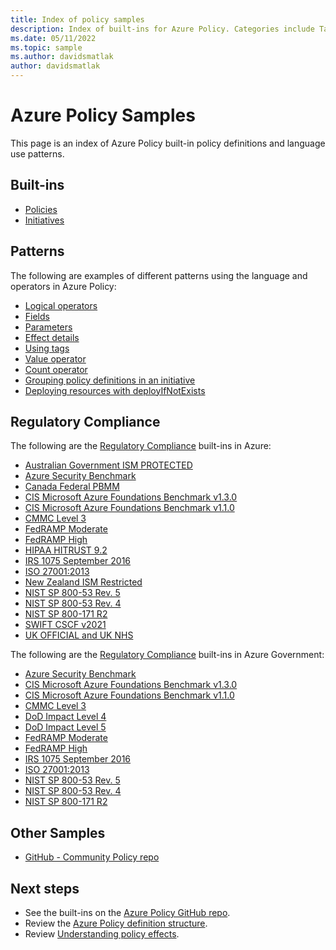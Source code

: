 ```yaml
---
title: Index of policy samples
description: Index of built-ins for Azure Policy. Categories include Tags, Regulatory Compliance, Key Vault, Kubernetes, Guest Configuration, and more.
ms.date: 05/11/2022
ms.topic: sample
ms.author: davidsmatlak
author: davidsmatlak
---
```

# Azure Policy Samples

This page is an index of Azure Policy built-in policy definitions and language use patterns.

## Built-ins

- [Policies](./built-in-policies.md)
- [Initiatives](./built-in-initiatives.md)

## Patterns

The following are examples of different patterns using the language and operators in Azure Policy:

- [Logical operators](./pattern-logical-operators.md)
- [Fields](./pattern-fields.md)
- [Parameters](./pattern-parameters.md)
- [Effect details](./pattern-effect-details.md)
- [Using tags](./pattern-tags.md)
- [Value operator](./pattern-value-operator.md)
- [Count operator](./pattern-count-operator.md)
- [Grouping policy definitions in an initiative](./pattern-group-with-initiative.md)
- [Deploying resources with deployIfNotExists](./pattern-deploy-resources.md)

## Regulatory Compliance

The following are the [Regulatory Compliance](../concepts/regulatory-compliance.md) built-ins in
Azure:

- [Australian Government ISM PROTECTED](./australia-ism.md)
- [Azure Security Benchmark](./azure-security-benchmark.md)
- [Canada Federal PBMM](./canada-federal-pbmm.md)
- [CIS Microsoft Azure Foundations Benchmark v1.3.0](./cis-azure-1-3-0.md)
- [CIS Microsoft Azure Foundations Benchmark v1.1.0](./cis-azure-1-1-0.md)
- [CMMC Level 3](./cmmc-l3.md)
- [FedRAMP Moderate](./fedramp-moderate.md)
- [FedRAMP High](./fedramp-high.md)
- [HIPAA HITRUST 9.2](./hipaa-hitrust-9-2.md)
- [IRS 1075 September 2016](./irs-1075-sept2016.md)
- [ISO 27001:2013](./iso-27001.md)
- [New Zealand ISM Restricted](./new-zealand-ism.md)
- [NIST SP 800-53 Rev. 5](./nist-sp-800-53-r5.md)
- [NIST SP 800-53 Rev. 4](./nist-sp-800-53-r4.md)
- [NIST SP 800-171 R2](./nist-sp-800-171-r2.md)
- [SWIFT CSCF v2021](./swift-cscf-v2021.md)
- [UK OFFICIAL and UK NHS](./ukofficial-uknhs.md)

The following are the [Regulatory Compliance](../concepts/regulatory-compliance.md) built-ins in
Azure Government:

- [Azure Security Benchmark](./gov-azure-security-benchmark.md)
- [CIS Microsoft Azure Foundations Benchmark v1.3.0](./gov-cis-azure-1-3-0.md)
- [CIS Microsoft Azure Foundations Benchmark v1.1.0](./gov-cis-azure-1-1-0.md)
- [CMMC Level 3](./gov-cmmc-l3.md)
- [DoD Impact Level 4](./gov-dod-impact-level-4.md)
- [DoD Impact Level 5](./gov-dod-impact-level-5.md)
- [FedRAMP Moderate](./gov-fedramp-moderate.md)
- [FedRAMP High](./gov-fedramp-high.md)
- [IRS 1075 September 2016](./gov-irs-1075-sept2016.md)
- [ISO 27001:2013](./gov-iso-27001.md)
- [NIST SP 800-53 Rev. 5](./gov-nist-sp-800-53-r5.md)
- [NIST SP 800-53 Rev. 4](./gov-nist-sp-800-53-r4.md)
- [NIST SP 800-171 R2](./gov-nist-sp-800-171-r2.md)

## Other Samples

- [GitHub - Community Policy repo](https://github.com/Azure/Community-Policy)

## Next steps

- See the built-ins on the [Azure Policy GitHub repo](https://github.com/Azure/azure-policy).
- Review the [Azure Policy definition structure](../concepts/definition-structure.md).
- Review [Understanding policy effects](../concepts/effects.md).
